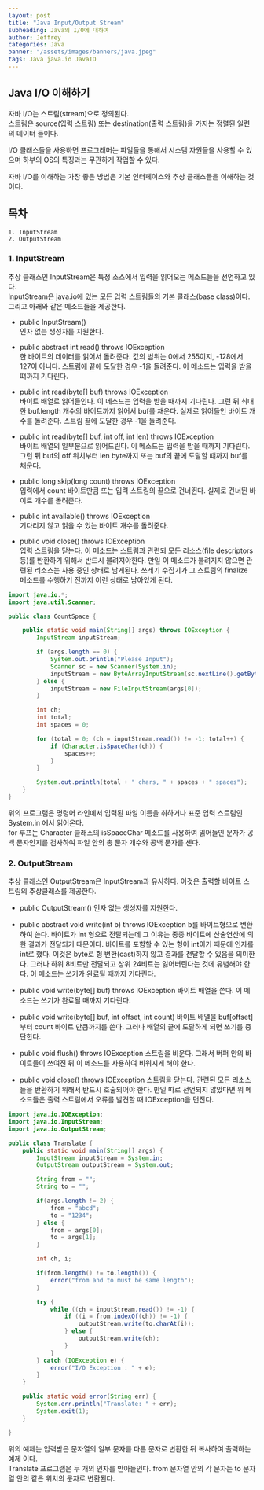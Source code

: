```yaml
---
layout: post
title: "Java Input/Output Stream"
subheading: Java의 I/O에 대하여
author: Jeffrey
categories: Java
banner: "/assets/images/banners/java.jpeg"
tags: Java java.io JavaIO
---
```


## Java I/O 이해하기 

자바 I/O는 스트림(stream)으로 정의된다.  
스트림은 source(입력 스트림) 또는 destination(출력 스트림)을 가지는 정렬된 일련의 데이터 들이다.

I/O 클래스들을 사용하면 프로그래머는 파일들을 통해서 시스템 자원들을 사용할 수 있으며 하부의 OS의 특징과는 무관하게 작업할 수 있다.

자바 I/O를 이해하는 가장 좋은 방법은 기본 인터페이스와 추상 클래스들을 이해하는 것이다.

## 목차
    1. InputStream
    2. OutputStream

### 1. InputStream
추상 클래스인 InputStream은 특정 소스에서 입력을 읽어오는 메소드들을 선언하고 있다.  
InputStream은 java.io에 있는 모든 입력 스트림들의 기본 클래스(base class)이다.  
그리고 아래와 같은 메소드들을 제공한다.  


- public InputStream()  
    인자 없는 생성자를 지원한다.
      
- public abstract int read() throws IOException  
    한 바이트의 데이터를 읽어서 돌려준다. 값의 범위는 0에서 255이지, -128에서 127이 아니다. 스트림에 끝에 도달한 경우 -1을 돌려준다. 이 메소드는 입력을 받을 떄까지 기다린다.

- public int read(byte[] buf) throws IOException  
    바이트 배열로 읽어들인다. 이 메소드는 입력을 받을 때까지 기다린다. 그런 뒤 최대한 buf.length 개수의 바이트까지 읽어서 buf를 채운다. 실제로 읽어들인 바이트 개수를 돌려준다. 스트림 끝에 도달한 경우 -1을 돌려준다.

- public int read(byte[] buf, int off, int len) throws IOException  
    바이트 배열의 일부분으로 읽어드린다. 이 메소드는 입력을 받을 때까지 기다린다. 그런 뒤 buf의 off 위치부터 len byte까지 또는 buf의 끝에 도달할 떄까지 buf를 채운다.

- public long skip(long count) throws IOException  
    입력에서 count 바이트만큼 또는 입력 스트림의 끝으로 건너뛴다. 실제로 건너뛴 바이트 개수를 돌려준다.

- public int available() throws IOException  
    기다리지 않고 읽을 수 있는 바이트 개수를 돌려준다.
    
- public void close() throws IOException  
    입력 스트림을 닫는다. 이 메소드는 스트림과 관련되 모든 리소스(file descriptors 등)를 반환하기 위해서 반드시 불려져야한다. 만일 이 메소드가 불려지지 않으면 관련된 리소스는 사용 중인 상태로 남게된다. 쓰레기 수집기가 그 스트림의 finalize 메소드를 수행하기 전까지 이런 상태로 남아있게 된다.


```java
import java.io.*;
import java.util.Scanner;

public class CountSpace {

    public static void main(String[] args) throws IOException {
        InputStream inputStream;

        if (args.length == 0) {
            System.out.println("Please Input");
            Scanner sc = new Scanner(System.in);
            inputStream = new ByteArrayInputStream(sc.nextLine().getBytes());
        } else {
            inputStream = new FileInputStream(args[0]);
        }

        int ch;
        int total;
        int spaces = 0;

        for (total = 0; (ch = inputStream.read()) != -1; total++) {
            if (Character.isSpaceChar(ch)) {
                spaces++;
            }
        }

        System.out.println(total + " chars, " + spaces + " spaces");
    }
}
```

위의 프로그램은 명령어 라인에서 입력된 파일 이름을 취하거나 표준 입력 스트림인 System.in 에서 읽어온다.  
for 루프는 Character 클래스의 isSpaceChar 메소드를 사용하여 읽어들인 문자가 공백 문자인지를 검사하여 파일 안의 총 문자 개수와 공백 문자를 센다.   

### 2. OutputStream
추상 클래스인 OutputStream은 InputStream과 유사하다. 이것은 출력할 바이트 스트림의 추상클래스를 제공한다. 

- public OutputStream()
    인자 없는 생성자를 지원한다.
    
- public abstract void write(int b) throws IOException
    b를 바이트형으로 변환하여 쓴다. 바이트가 int 형으로 전달되는데 그 이유는 종종 바이트에 산술연산에 의한 결과가 전달되기 때문이다. 
    바이트를 포함할 수 있는 형이 int이기 때문에 인자를 int로 했다. 이것은 byte로 형 변환(cast)하지 않고 결과를 전달할 수 있음을 의미한다. 
    그러나 하위 8비트만 전달되고 상위 24비트는 잃어버린다는 것에 유념해야 한다. 이 메소드는 쓰기가 완료될 때까지 기다린다.
    
- public void write(byte[] buf) throws IOException
    바이트 배열을 쓴다. 이 메소드는 쓰기가 완료될 때까지 기다린다.
    
- public void write(byte[] buf, int offset, int count) 
    바이트 배열을 buf[offset]부터 count 바이트 만큼까지를 쓴다. 그러나 배열의 끝에 도달하게 되면 쓰기를 중단한다.
    
- public void flush() throws IOException
    스트림을 비운다. 그래서 버퍼 안의 바이트들이 쓰여진 뒤 이 메소드를 사용하여 비워지게 해야 한다.
    
- public void close() throws IOException
    스트림을 닫는다. 관련된 모든 리소스들을 반환하기 위해서 반드시 호출되어야 한다.
    만일 따로 선언되지 않았다면 위 메소드들은 출력 스트림에서 오류를 발견할 때 IOException을 던진다. 


```java
import java.io.IOException;
import java.io.InputStream;
import java.io.OutputStream;

public class Translate {
    public static void main(String[] args) {
        InputStream inputStream = System.in;
        OutputStream outputStream = System.out;

        String from = "";
        String to = "";

        if(args.length != 2) {
            from = "abcd";
            to = "1234";
        } else {
            from = args[0];
            to = args[1];
        }

        int ch, i;

        if(from.length() != to.length()) {
            error("from and to must be same length");
        }

        try {
            while ((ch = inputStream.read()) != -1) {
                if ((i = from.indexOf(ch)) != -1) {
                    outputStream.write(to.charAt(i));
                } else {
                    outputStream.write(ch);
                }
            }
        } catch (IOException e) {
            error("I/O Exception : " + e);
        }
    }

    public static void error(String err) {
        System.err.println("Translate: " + err);
        System.exit(1);
    }

}
```

위의 예제는 입력받은 문자열의 일부 문자를 다른 문자로 변환한 뒤 복사하여 출력하는 예제 이다.  
Translate 프로그램은 두 개의 인자를 받아들인다. from 문자열 안의 각 문자는 to 문자열 안의 같은 위치의 문자로 변환된다.
